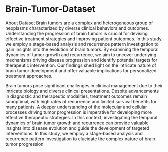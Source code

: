 # Brain-Tumor-Dataset

About Dataset
Brain tumors are a complex and heterogeneous group of neoplasms characterized by diverse clinical behaviors and outcomes. Understanding the progression of brain tumors is crucial for devising effective treatment strategies and improving patient outcomes. In this study, we employ a stage-based analysis and recurrence pattern investigation to gain insights into the evolution of brain tumors. By examining the temporal dynamics of tumor growth and recurrence, we aim to uncover underlying mechanisms driving disease progression and identify potential targets for therapeutic intervention. Our findings shed light on the intricate nature of brain tumor development and offer valuable implications for personalized treatment approaches.

Brain tumors pose significant challenges in clinical management due to their intricate biology and diverse clinical presentations. Despite advancements in diagnostic and therapeutic modalities, treatment outcomes remain suboptimal, with high rates of recurrence and limited survival benefits for many patients. A deeper understanding of the molecular and cellular processes driving tumor progression is imperative for developing more effective therapeutic strategies. In this context, investigating the temporal dynamics of brain tumor growth and recurrence can provide valuable insights into disease evolution and guide the development of targeted interventions. In this study, we employ a stage-based analysis and recurrence pattern investigation to elucidate the complex nature of brain tumor progression.
